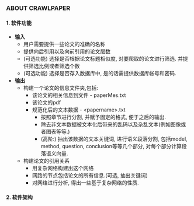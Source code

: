 ### ABOUT CRAWLPAPER

#### 1. 软件功能

- **输入**
  - 用户需要提供一些论文的准确的名称
  - 提供向后引用以及向前引用的论文层数
  - (可选功能) 选择是否根据论文标题相似度, 对要爬取的论文进行筛选. 并提供筛选比例或者筛选个数
  - (可选功能) 选择是否存入数据库中, 是的话需提供数据库帐号和密码.
- **输出**
  - 构建一个论文的信息文件夹,包括:
    - 该论文的相关信息到文件 - paperMes.txt
    - 该论文的pdf
    - 规范化后的文本数据 - \<papername\>.txt
      - 按照章节进行分割, 并赋予固定的格式, 便于之后的输出.
      - 除去非文本数据被文本化后带来的乱码以及杂乱文本(例如图像或者图表等等.)
      - (高阶:) 抽出该数据的文本关键词, 进行语义段落分割, 包括model, method, question, conclusion等等几个部分, 对每个部分计算段落语义向量.
  - 构建论文的引用关系
    - 用复杂网络构建出这个网络
    - 网路的节点包括论文的所有信息.(可选, 抽出关键词)
    - 对网络进行分析, 得出一些基于复杂网络的性质.



#### 2. 软件架构



